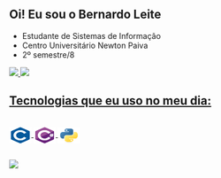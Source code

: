 ## Oi! Eu sou o Bernardo Leite 

- Estudante de Sistemas de Informação
- Centro Universitário Newton Paiva
- 2º semestre/8

<div>
  <a href="https://github.com/bernardoloures">
  <img height="180em" src="https://github-readme-stats.vercel.app/api?username=bernardoloures&show_icons=true&theme=dark&include_all_commits=true&count_private=true"/>
  <img height="180em" src="https://github-readme-stats.vercel.app/api/top-langs/?username=bernardoloures&layout=compact&langs_count=168theme=dark"/>  
</div>

## Tecnologias que eu uso no meu dia:
<div style="display: inline_block"><br>
  <img align="center" alt="Rafa-Js" height="30" width="40" src="https://raw.githubusercontent.com/devicons/devicon/master/icons/c/c-plain.svg">
  <img align="center" alt="Rafa-Csharp" height="30" width="40" src="https://raw.githubusercontent.com/devicons/devicon/master/icons/csharp/csharp-original.svg">
  <img align="center" alt="Rafa-Python" height="30" width="40" src="https://raw.githubusercontent.com/devicons/devicon/master/icons/python/python-original.svg">
</div>

##

<div>
  
  <a href="https://www.linkedin.com/in/bernardo-alves-loures-leite-73435b266" target="_blank"><img src="https://img.shields.io/badge/-LinkedIn-%230077B5?style=for-the-badge&logo=linkedin&logoColor=white" target="_blank"></a> 
  
</div>
